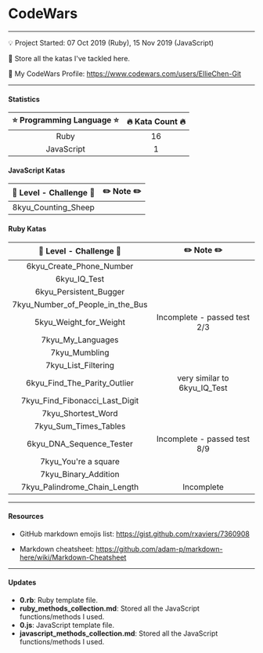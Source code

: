 # CodeWars

---
:bulb: Project Started: 07 Oct 2019 (Ruby), 15 Nov 2019 (JavaScript)

:love_letter: Store all the katas I've tackled here.

:whale: My CodeWars Profile: https://www.codewars.com/users/EllieChen-Git

---
#### Statistics

|    :star: Programming Language :star:        |     :fire: Kata Count :fire:     | 
|:--------------------------------------------:|:--------------------------------:|
|                Ruby                          |               16                 | 
|                JavaScript                    |                1                 | 

#### JavaScript Katas

|   :rocket: Level - Challenge :rocket:        |   :pencil2: Note :pencil2:       | 
|:--------------------------------------------:|:--------------------------------:|
|     8kyu_Counting_Sheep                      |                                  |

#### Ruby Katas

|   :rocket: Level - Challenge :rocket:        |   :pencil2: Note :pencil2:       | 
|:--------------------------------------------:|:--------------------------------:|
|     6kyu_Create_Phone_Number                 |                                  |
|     6kyu_IQ_Test                             |                                  |
|     6kyu_Persistent_Bugger                   |                                  |
|     7kyu_Number_of_People_in_the_Bus         |                                  |
|     5kyu_Weight_for_Weight                   |    Incomplete - passed test 2/3  |
|     7kyu_My_Languages                        |                                  |
|     7kyu_Mumbling                            |                                  |
|     7kyu_List_Filtering                      |                                  |
|     6kyu_Find_The_Parity_Outlier             |    very similar to 6kyu_IQ_Test  |
|     7kyu_Find_Fibonacci_Last_Digit           |                                  |
|     7kyu_Shortest_Word                       |                                  |
|     7kyu_Sum_Times_Tables                    |                                  |
|     6kyu_DNA_Sequence_Tester                 |    Incomplete - passed test 8/9  |
|     7kyu_You're a square                     |                                  |
|     7kyu_Binary_Addition                     |                                  |
|     7kyu_Palindrome_Chain_Length             |    Incomplete                    |
---
#### Resources

- GitHub markdown emojis list: https://gist.github.com/rxaviers/7360908

- Markdown cheatsheet: https://github.com/adam-p/markdown-here/wiki/Markdown-Cheatsheet

---
#### Updates

- __0.rb__: Ruby template file.
- __ruby_methods_collection.md__: Stored all the JavaScript functions/methods I used.
- __0.js__: JavaScript template file.
- __javascript_methods_collection.md__: Stored all the JavaScript functions/methods I used.
